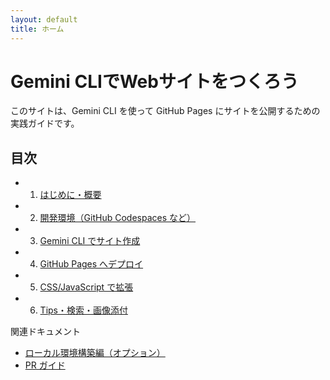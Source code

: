```yaml
---
layout: default
title: ホーム
---
```


# Gemini CLIでWebサイトをつくろう

このサイトは、Gemini CLI を使って GitHub Pages にサイトを公開するための実践ガイドです。

## 目次

- 1. [はじめに・概要](./01-introduction.md)
- 2. [開発環境（GitHub Codespaces など）](./02-environment.md)
- 3. [Gemini CLI でサイト作成](./03-build-with-gemini.md)
- 4. [GitHub Pages へデプロイ](./04-deploy-github-pages.md)
- 5. [CSS/JavaScript で拡張](./05-style-and-js.md)
- 6. [Tips・検索・画像添付](./06-tips-and-tricks.md)

関連ドキュメント

- [ローカル環境構築編（オプション）](./local-setup.md)
- [PR ガイド](./PR.md)

